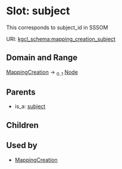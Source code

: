 
# Slot: subject


This corresponds to subject_id in SSSOM

URI: [kgcl_schema:mapping_creation_subject](https://w3id.org/kgcl-schema/mapping_creation_subject)


## Domain and Range

[MappingCreation](MappingCreation.md) &#8594;  <sub>0..1</sub> [Node](Node.md)

## Parents

 *  is_a: [subject](subject.md)

## Children


## Used by

 * [MappingCreation](MappingCreation.md)

